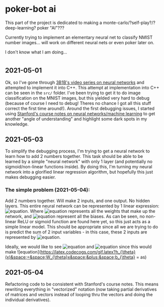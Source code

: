 # poker-bot ai

This part of the project is dedicated to making a monte-carlo/?self-play?/?deep-learning? poker "AI"???

Currently trying to implement an elementary neural net to classify NMIST number images... will work on different neural nets or even poker later on.

I don't know what I am doing...

# 

## 2021-05-01

Ok, so I've gone through [3B1B's video series on neural networks](https://www.youtube.com/watch?v=aircAruvnKk&list=PLZHQObOWTQDNU6R1_67000Dx_ZCJB-3pi&index=1) and attempted to implement it into C++. This attempt at implementation into C++ can be seen in the `src/` folder. I've been trying to get it to do image classification on the MNIST images, but this yielded very hard to debug (because of course I need to debug! Theres no chance I got all this stuff correct the first time around!). Around the first debugging issues, I started using [Stanford's course notes on neural networks/machine learning](http://cs229.stanford.edu/syllabus-spring2021.html) to get another "angle of understanding" and highlight some dark spots in my knowledge. 

## 2021-05-03

To simplify the debugging process, I'm trying to get a neural network to learn how to add 2 numbers together. This task should be able to be learned by a simple "neural network" with only 1 layer (and potentially no sigmoid/non-linear functions inside). By doing this, I'm turning my neural network into a glorified linear regression algorithm, but hopefully this just makes debugging easier.

### The simple problem (2021-05-04):

Add 2 numbers together. Will make 2 inputs, and one output. No hidden layers. This entire neural network can be represented by 1 linear expression: ![equation](https://latex.codecogs.com/gif.latex?h_{\theta}(x)&space;=&space;W_{\theta}x&space;&plus;&space;b_{\theta}). Where ![equation](https://latex.codecogs.com/gif.latex?W_{\theta}&space;\in&space;\mathbb{R}^{1\times&space;2}) represents all the weights that make up the network, and ![equation](https://latex.codecogs.com/gif.latex?b_{\theta}&space;\in&space;\mathbb{R}^{2}) represent all the biases. As can be seen, no non-linear ReLU or sigmoid function are found here yet, so this just acts as a simple linear model. This should be appropriate since all we are trying to do is predict the sum of 2 input variables - in this case, these 2 inputs are represented by ![equation](https://latex.codecogs.com/gif.latex?x&space;\in&space;\mathbb{R}^{2}).

Ideally, we would like to see ![equation](https://latex.codecogs.com/gif.latex?W_{\theta}&space;=&space;[1,1]) and ![equation](https://latex.codecogs.com/gif.latex?b_{\theta}&space;=&space;[0,0]^T) since this would make ![equation](https://latex.codecogs.com/gif.latex?h_{\theta}(x)&space;=&space;W_{\theta}x&space;&plus;&space;b_{\theta} = as)

## 2021-05-04

Refactoring code to be consistent with Stanford's course notes. This means rewriting everything in "vectorized" notation (now taking partial derivatives of matrices and vectors instead of looping thru the vectors and doing the individual derivatives).